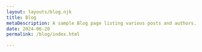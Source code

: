 ```yaml
---
layout: layouts/blog.njk
title: Blog
metaDescription: A sample Blog page listing various posts and authors.
date: 2024-06-20
permalink: /blog/index.html

---
```

